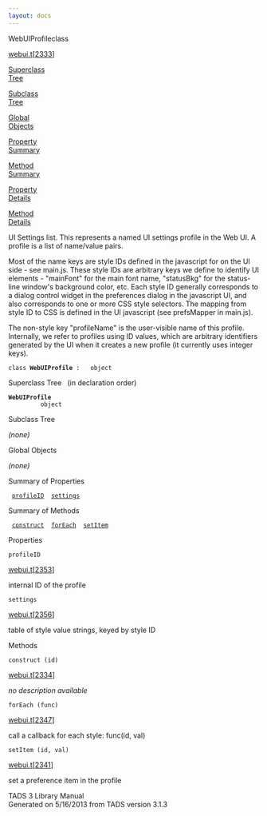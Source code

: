 ```yaml
---
layout: docs
---
```

<span class="title">WebUIProfile</span><span class="type">class</span>

[webui.t](../file/webui.t.html)\[[2333](../source/webui.t.html#2333)\]

[Superclass  
Tree](#_SuperClassTree_)

[Subclass  
Tree](#_SubClassTree_)

[Global  
Objects](#_ObjectSummary_)

[Property  
Summary](#_PropSummary_)

[Method  
Summary](#_MethodSummary_)

[Property  
Details](#_Properties_)

[Method  
Details](#_Methods_)

<div class="fdesc">

UI Settings list. This represents a named UI settings profile in the Web
UI. A profile is a list of name/value pairs.

Most of the name keys are style IDs defined in the javascript for on the
UI side - see main.js. These style IDs are arbitrary keys we define to
identify UI elements - "mainFont" for the main font name, "statusBkg"
for the status-line window's background color, etc. Each style ID
generally corresponds to a dialog control widget in the preferences
dialog in the javascript UI, and also corresponds to one or more CSS
style selectors. The mapping from style ID to CSS is defined in the UI
javascript (see prefsMapper in main.js).

The non-style key "profileName" is the user-visible name of this
profile. Internally, we refer to profiles using ID values, which are
arbitrary identifiers generated by the UI when it creates a new profile
(it currently uses integer keys).

`class `**`WebUIProfile`**` :   object`

</div>

<span id="_SuperClassTree_"></span>

<div class="mjhd">

<span class="hdln">Superclass Tree</span>   (in declaration order)

</div>

**`WebUIProfile`**  
`         object`  
<span id="_SubClassTree_"></span>

<div class="mjhd">

<span class="hdln">Subclass Tree</span>  

</div>

*(none)* <span id="_ObjectSummary_"></span>

<div class="mjhd">

<span class="hdln">Global Objects</span>  

</div>

*(none)* <span id="_PropSummary_"></span>

<div class="mjhd">

<span class="hdln">Summary of Properties</span>  

</div>

` `[`profileID`](#profileID)`  `[`settings`](#settings)`  `

<span id="_MethodSummary_"></span>

<div class="mjhd">

<span class="hdln">Summary of Methods</span>  

</div>

` `[`construct`](#construct)`  `[`forEach`](#forEach)`  `[`setItem`](#setItem)`  `

<span id="_Properties_"></span>

<div class="mjhd">

<span class="hdln">Properties</span>  

</div>

<span id="profileID"></span>

`profileID`

[webui.t](../file/webui.t.html)\[[2353](../source/webui.t.html#2353)\]

<div class="desc">

internal ID of the profile

</div>

<span id="settings"></span>

`settings`

[webui.t](../file/webui.t.html)\[[2356](../source/webui.t.html#2356)\]

<div class="desc">

table of style value strings, keyed by style ID

</div>

<span id="_Methods_"></span>

<div class="mjhd">

<span class="hdln">Methods</span>  

</div>

<span id="construct"></span>

`construct (id)`

[webui.t](../file/webui.t.html)\[[2334](../source/webui.t.html#2334)\]

<div class="desc">

*no description available*

</div>

<span id="forEach"></span>

`forEach (func)`

[webui.t](../file/webui.t.html)\[[2347](../source/webui.t.html#2347)\]

<div class="desc">

call a callback for each style: func(id, val)

</div>

<span id="setItem"></span>

`setItem (id, val)`

[webui.t](../file/webui.t.html)\[[2341](../source/webui.t.html#2341)\]

<div class="desc">

set a preference item in the profile

</div>

<div class="ftr">

TADS 3 Library Manual  
Generated on 5/16/2013 from TADS version 3.1.3

</div>
